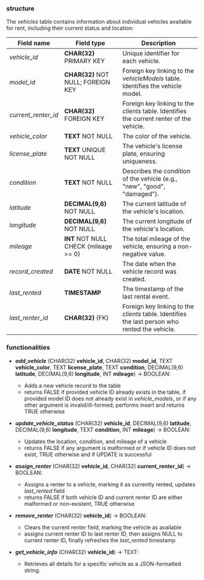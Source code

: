 ### structure

The *vehicles* table contains information about individual vehicles available for rent, including their current status and location:

| Field name          | Field type                            | Description                                                                                    |
| ------------------- | ------------------------------------- | ---------------------------------------------------------------------------------------------- |
| *vehicle_id*        | **CHAR(32)** PRIMARY KEY              | Unique identifier for each vehicle.                                                            |
| *model_id*          | **CHAR(32)** NOT NULL; FOREIGN KEY    | Foreign key linking to the *vehicleModels* table. Identifies the vehicle model.                |
| *current_renter_id* | **CHAR(32)** FOREIGN KEY              | Foreign key linking to the *clients* table. Identifies the current renter of the vehicle.      |
| *vehicle_color*     | **TEXT** NOT NULL                     | The color of the vehicle.                                                                      |
| *license_plate*     | **TEXT** UNIQUE NOT NULL              | The vehicle's license plate, ensuring uniqueness.                                              |
| *condition*         | **TEXT** NOT NULL                     | Describes the condition of the vehicle (e.g., "new", "good", "damaged").                       |
| *latitude*          | **DECIMAL(9,6)** NOT NULL             | The current latitude of the vehicle's location.                                                |
| *longitude*         | **DECIMAL(9,6)** NOT NULL             | The current longitude of the vehicle's location.                                               |
| *mileage*           | **INT** NOT NULL CHECK (mileage >= 0) | The total mileage of the vehicle, ensuring a non-negative value.                               |
| *record_created*    | **DATE** NOT NULL                     | The date when the vehicle record was created.                                                  |
| *last_rented*       | **TIMESTAMP**                         | The timestamp of the last rental event.                                                        |
| *last_renter_id*    | **CHAR(32)** (FK)                     | Foreign key linking to the *clients* table. Identifies the last person who rented the vehicle. |

### functionalities

- ***add_vehicle*** (CHAR(32) **vehicle_id**, CHAR(32) **model_id**, TEXT **vehicle_color**, TEXT **license_plate**, TEXT **condition**, DECIMAL(9,6) **latitude**, DECIMAL(9,6) **longitude**, INT **mileage**) $\rightarrow$ BOOLEAN:
  - Adds a new vehicle record to the table
  - returns FALSE if provided vehicle ID already exists in the table, if provided model ID does not already exist in *vehicle_models*, or if any other argument is invalid/ill-formed; performs insert and returns TRUE otherwise
  
- ***update_vehicle_status*** (CHAR(32) **vehicle_id**, DECIMAL(9,6) **latitude**, DECIMAL(9,6) **longitude**, TEXT **condition**, INT **mileage**) $\rightarrow$ BOOLEAN:
  - Updates the location, condition, and mileage of a vehicle
  - returns FALSE if any argument is malformed or if vehicle ID does not exist, TRUE otherwise and if UPDATE is successful
  
- ***assign_renter*** (CHAR(32) **vehicle_id**, CHAR(32) **current_renter_id**) $\rightarrow$ BOOLEAN:
  - Assigns a renter to a vehicle, marking it as currently rented, updates *last_rented* field
  - returns FALSE if both vehicle ID and current renter ID are either malformed or non-existent, TRUE otherwise
- ***remove_renter*** (CHAR(32) **vehicle_id**) $\rightarrow$ BOOLEAN:
  - Clears the current renter field, marking the vehicle as available
  - assigns current renter ID to last renter ID, then assigns NULL to current renter ID, finally refreshes the *last_rented* timestamp
  
- ***get_vehicle_info*** (CHAR(32) **vehicle_id**) $\rightarrow$ TEXT:
  - Retrieves all details for a specific vehicle as a JSON-formatted string.
  
